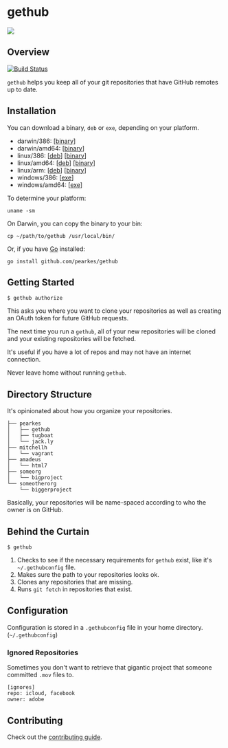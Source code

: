 # gethub

![](https://f.cloud.github.com/assets/846194/628861/8090cb46-d104-11e2-84eb-7878aa9057d0.gif)

## Overview
[![Build Status](https://api.travis-ci.org/pearkes/get.png?branch=master)](https://travis-ci.org/pearkes/gethub)

`gethub` helps you keep all of your git repositories that have GitHub
remotes up to date.

## Installation

You can download a binary, `deb` or `exe`, depending on your platform.

- darwin/386: [[binary](http://gethub.jack.ly/0.1.1/darwin_386/gethub_0.1.1_darwin_386.zip)]
- darwin/amd64: [[binary](http://gethub.jack.ly/0.1.1/darwin_amd64/gethub_0.1.1_darwin_amd64.zip)]
- linux/386: [[deb](http://gethub.jack.ly/0.1.1/linux_386/gethub_0.1.1_i386.deb)] [[binary](http://gethub.jack.ly/0.1.1/linux_386/gethub_0.1.1_linux_386.tar.gz)]
- linux/amd64: [[deb](http://gethub.jack.ly/0.1.1/linux_amd64/gethub_0.1.1_amd64.deb)] [[binary](http://gethub.jack.ly/0.1.1/linux_amd64/gethub_0.1.1_linux_amd64.tar.gz)]
- linux/arm: [[deb](http://gethub.jack.ly/0.1.1/linux_arm/gethub_0.1.1_armel.deb)] [[binary](http://gethub.jack.ly/0.1.1/linux_arm/gethub_0.1.1_linux_arm.tar.gz)]
- windows/386: [[exe](http://gethub.jack.ly/0.1.1/windows_386/gethub_0.1.1_windows_386.zip)]
- windows/amd64: [[exe](http://gethub.jack.ly/0.1.1/windows_amd64/gethub_0.1.1_windows_amd64.zip)]

To determine your platform:

    uname -sm

On Darwin, you can copy the binary to your bin:

    cp ~/path/to/gethub /usr/local/bin/

Or, if you have [Go](http://golang.org/) installed:

    go install github.com/pearkes/gethub

## Getting Started

    $ gethub authorize

This asks you where you want to clone your repositories as well
as creating an OAuth token for future GitHub requests.

The next time you run a `gethub`, all of your new repositories
will be cloned and your existing repositories will be fetched.

It's useful if you have a lot of repos and may not have an
internet connection.

Never leave home without running `gethub`.

## Directory Structure

It's opinionated about how you organize your repositories.

    ├── pearkes
    │   ├── gethub
    │   ├── tugboat
    │   └── jack.ly
    ├── mitchellh
    │   └── vagrant
    ├── amadeus
    │   └── html7
    ├── someorg
    │   └── bigproject
    └── someotherorg
        └── biggerproject

Basically, your repositories will be name-spaced according
to who the owner is on GitHub.

## Behind the Curtain

    $ gethub

1. Checks to see if the necessary requirements for `gethub` exist,
like it's `~/.gethubconfig` file.
2. Makes sure the path to your repositories looks ok.
3. Clones any repositories that are missing.
4. Runs `git fetch` in repositories that exist.

## Configuration

Configuration is stored in a `.gethubconfig` file in your home directory.
(`~/.gethubconfig`)

### Ignored Repositories

Sometimes you don't want to retrieve that gigantic project that
someone committed `.mov` files to.

    [ignores]
    repo: icloud, facebook
    owner: adobe

## Contributing

Check out the [contributing guide](CONTRIBUTING.md).
